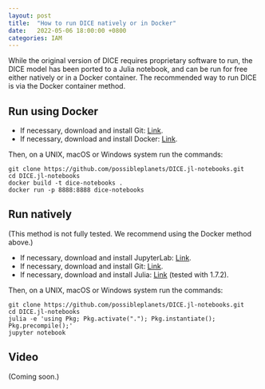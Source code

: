 ```yaml
---
layout: post
title:  "How to run DICE natively or in Docker"
date:   2022-05-06 18:00:00 +0800
categories: IAM
---
```

While the original version of DICE requires proprietary software to run, the DICE model has been ported to a Julia notebook, and can be run for free either natively or in a Docker container. The recommended way to run DICE is via the Docker container method.

## Run using Docker

- If necessary, download and install Git: [Link](https://git-scm.com/downloads).
- If necessary, download and install Docker: [Link](https://www.docker.com/products/docker-desktop/).

Then, on a UNIX, macOS or Windows system run the commands:

```
git clone https://github.com/possibleplanets/DICE.jl-notebooks.git
cd DICE.jl-notebooks
docker build -t dice-notebooks .
docker run -p 8888:8888 dice-notebooks
```

## Run natively

(This method is not fully tested. We recommend using the Docker method above.)

- If necessary, download and install JupyterLab: [Link](https://jupyterlab.readthedocs.io/en/stable/getting_started/installation.html).
- If necessary, download and install Git: [Link](https://git-scm.com/downloads).
- If necessary, download and install Julia: [Link](https://julialang.org/downloads/) (tested with 1.7.2).

Then, on a UNIX, macOS or Windows system run the commands:

```
git clone https://github.com/possibleplanets/DICE.jl-notebooks.git
cd DICE.jl-notebooks
julia -e 'using Pkg; Pkg.activate("."); Pkg.instantiate(); Pkg.precompile();'
jupyter notebook
```

## Video

(Coming soon.)
